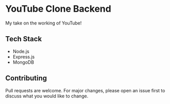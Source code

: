 # YouTube Clone Backend

My take on the working of YouTube!

## Tech Stack

- Node.js
- Express.js
- MongoDB

## Contributing

Pull requests are welcome. For major changes, please open an issue first to discuss what you would like to change.